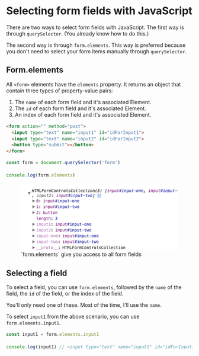 # Selecting form fields with JavaScript

There are two ways to select form fields with JavaScript. The first way is through `querySelector`. (You already know how to do this.)

The second way is through `form.elements`. This way is preferred because you don't need to select your form items manually through `querySelector`.

## Form.elements

All `<form>` elements have the `elements` property. It returns an object that contain three types of property-value pairs:

1. The `name` of each form field and it's associated Element.
2. The `id` of each form field and it's associated Element.
3. An index of each form field and it's associated Element.

```html
<form action="" method="post">
  <input type="text" name="input1" id="idForInput1">
  <input type="text" name="input2" id="idForInput2">
  <button type="submit"></button>
</form>
```

```js
const form = document.querySelector('form')

console.log(form.elements)
```

<figure>
  <img src="../../images/forms/elements/elements.png" alt="Form elements give you access to all form fields">
  <figcaption aria-hidden>`form.elements` give you access to all form fields</figcaption>
</figure>

## Selecting a field

To select a field, you can use `form.elements`, followed by the `name` of the field, the `id` of the field, or the index of the field.

You'll only need one of these. Most of the time, I'll use the `name`.

To select `input1` from the above scenario, you can use `form.elements.input1`.

```js
const input1 = form.elements.input1

console.log(input1) // <input type="text" name="input1" id="idForInput1">
```


